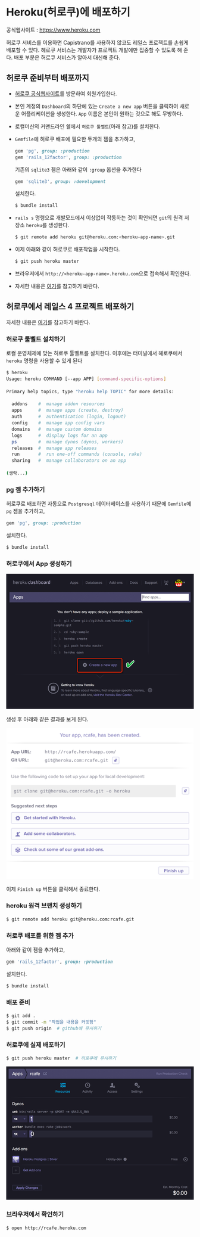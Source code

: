# Heroku(허로쿠)에 배포하기

공식웹사이트 : https://www.heroku.com

허로쿠 서비스를 이용하면 Capistrano를 사용하지 않코도 레일스 프로젝트를 손쉽게 배포할 수 있다. 헤로쿠 서비스는 개발자가 프로젝트 개발에만 집중할 수 있도록 해 준다. 배포 부분은 허로쿠 서비스가 알아서 대신해 준다.


## 허로쿠 준비부터 배포까지

* [허로쿠 공식웹사이트](https://www.heroku.com)를 방문하여 회원가입한다.
* 본인 계정의 `Dashboard`의 하단에 있는 `Create a new app` 버튼을 클릭하여 새로운 어플리케이션을 생성한다. `App` 이름은 본인이 원하는 것으로 해도 무방하다.
* 로컬머신의 커맨드라인 쉘에서 `허로쿠 툴벨트`(아래 참고)를 설치한다.
* `Gemfile`에 허로쿠 배포에 필요한 두개의 젬을 추가하고,
  ```ruby
  gem 'pg', group: :production
  gem 'rails_12factor', group: :production
  ```

  기존의 `sqlite3` 젬은 아래와 같이 `:group` 옵션을 추가한다
  ```ruby
  gem 'sqlite3', group: :development
  ```

  설치한다.
  ```bash
  $ bundle install
  ```


* `rails s` 명령으로 개발모드에서 이상없이 작동하는 것이 확인되면 `git`의 원격 저장소 `heroku`를 생성한다.
  ```bash
  $ git remote add heroku git@heroku.com:<heroku-app-name>.git
  ```


* 이제 아래와 같이 허로쿠로 배포작업을 시작한다.

  ```bash
  $ git push heroku master
  ```


* 브라우저에서 `http://<heroku-app-name>.heroku.com`으로 접속해서 확인한다.

* 자세한 내용은 [여기](https://devcenter.heroku.com/articles/quickstart)를 참고하기 바란다.


## 허로쿠에서 레일스 4 프로젝트 배포하기

자세한 내용은 [여기](https://devcenter.heroku.com/articles/getting-started-with-rails4)를 참고하기 바란다.


### 허로쿠 툴벨트 설치하기

로컬 운영체제에 맞는 허로쿠 툴벨트를 설치한다. 이후에는 터미널에서 헤로쿠에서 `heroku` 명령을 사용할 수 있게 된다

```bash
$ heroku
Usage: heroku COMMAND [--app APP] [command-specific-options]

Primary help topics, type "heroku help TOPIC" for more details:

  addons    #  manage addon resources
  apps      #  manage apps (create, destroy)
  auth      #  authentication (login, logout)
  config    #  manage app config vars
  domains   #  manage custom domains
  logs      #  display logs for an app
  ps        #  manage dynos (dynos, workers)
  releases  #  manage app releases
  run       #  run one-off commands (console, rake)
  sharing   #  manage collaborators on an app

(생락...)
```

### pg 젬 추가하기

허로쿠로 배포하면 자동으로 `Postgresql` 데이터베이스를 사용하기 때문에 `Gemfile`에 `pg` 젬을 추가하고,

```ruby
gem 'pg', group: :production
```

설치한다.

```bash
$ bundle install
```

### 허로쿠에서 App 생성하기

![허로쿠 웹사이트](images/2014-05-22_18-49-38.png)

생성 후 아래와 같은 결과를 보게 된다.

![](images/2014-05-22_19-02-24.png)


이제 `Finish up` 버튼을 클릭해서 종료한다.

### heroku 원격 브랜치 생성하기

```bash
$ git remote add heroku git@heroku.com:rcafe.git
```

### 허로쿠 배포를 위한 젬 추가

아래와 같이 젬을 추가하고,

```ruby
gem 'rails_12factor', group: :production
```

설치한다.

```bash
$ bundle install
```

### 배포 준비

```bash
$ git add .
$ git commit -m "작업을 내용을 커밋함"
$ git push origin  # github에 푸시하기
```


### 허로쿠에 실제 배포하기

```bash
$ git push heroku master  # 허로쿠에 푸시하기
```

![](images/2014-05-22_20-51-00.png)


### 브라우저에서 확인하기

```bash
$ open http://rcafe.heroku.com
```





